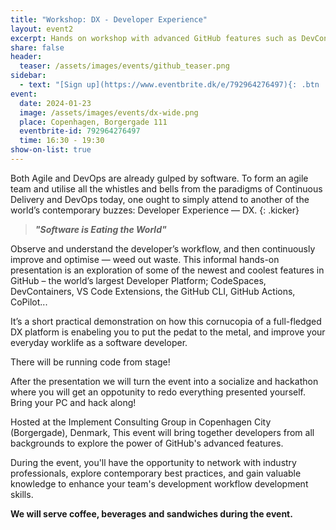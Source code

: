 ```yaml
---
title: "Workshop: DX - Developer Experience"
layout: event2
excerpt: Hands on workshop with advanced GitHub features such as DevContainers, CodeSpaces, Actions, GitHub CLI, CoPilot
share: false
header:
  teaser: /assets/images/events/github_teaser.png
sidebar:
  - text: "[Sign up](https://www.eventbrite.dk/e/792964276497){: .btn .btn--success target='_blank'}"
event:
  date: 2024-01-23
  image: /assets/images/events/dx-wide.png
  place: Copenhagen, Borgergade 111
  eventbrite-id: 792964276497
  time: 16:30 - 19:30
show-on-list: true
---
```


Both Agile and DevOps are already gulped by software. To form an agile team and utilise all the whistles and bells from the paradigms of Continuous Delivery and DevOps today, one ought to simply attend to another of the world’s contemporary buzzes: Developer Experience — DX.
{: .kicker}

> **_"Software is Eating the World"_**

Observe and understand the developer’s workflow, and then continuously improve and optimise — weed out waste. This informal hands-on presentation is an exploration of some of the newest and coolest features in GitHub – the world’s largest Developer Platform; CodeSpaces, DevContainers, VS Code Extensions, the GitHub CLI, GitHub Actions, CoPilot...

It’s a short practical demonstration on how this cornucopia of a full-fledged DX platform is enabeling you to put the pedat to the metal, and improve your everyday worklife as a software developer.

There will be running code from stage!

After the presentation we will turn the event into a socialize and hackathon where you will get an oppotunity to redo everything presented yourself. Bring your PC and hack along!

Hosted at the Implement Consulting Group in Copenhagen City (Borgergade), Denmark, This event will bring together developers from all backgrounds to explore the power of GitHub's advanced features.

During the event, you'll have the opportunity to network with industry professionals, explore contemporary best practices, and gain valuable knowledge to enhance your team's development workflow development skills.

**We will serve coffee, beverages and sandwiches during the event.**